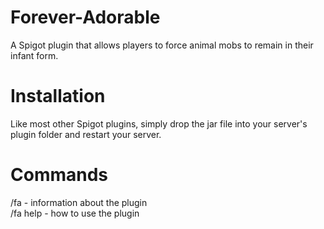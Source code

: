 # Forever-Adorable
A Spigot plugin that allows players to force animal mobs to remain in their infant form.

# Installation
Like most other Spigot plugins, simply drop the jar file into your server's plugin folder and restart your server.

# Commands
/fa - information about the plugin  
/fa help - how to use the plugin
